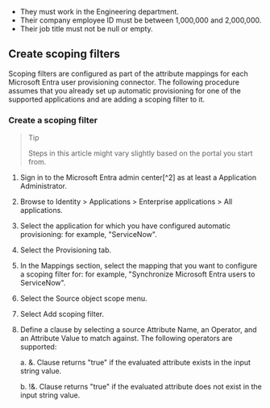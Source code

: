 - They must work in the Engineering department.
- Their company employee ID must be between 1,000,000 and 2,000,000.
- Their job title must not be null or empty.

## Create scoping filters

Scoping filters are configured as part of the attribute mappings for each Microsoft Entra user provisioning connector. The following procedure assumes that you already set up automatic provisioning for one of the supported applications and are adding a scoping filter to it.

### Create a scoping filter

> Tip
> 
> Steps in this article might vary slightly based on the portal you start from.

1. Sign in to the Microsoft Entra admin center[^2] as at least a Application Administrator.

2. Browse to Identity > Applications > Enterprise applications > All applications.

3. Select the application for which you have configured automatic provisioning: for example, "ServiceNow".

4. Select the Provisioning tab.

5. In the Mappings section, select the mapping that you want to configure a scoping filter for: for example, "Synchronize Microsoft Entra users to ServiceNow".

6. Select the Source object scope menu.

7. Select Add scoping filter.

8. Define a clause by selecting a source Attribute Name, an Operator, and an Attribute Value to match against. The following operators are supported:
   
   a. &. Clause returns "true" if the evaluated attribute exists in the input string value.
   
   b. !&. Clause returns "true" if the evaluated attribute does not exist in the input string value.